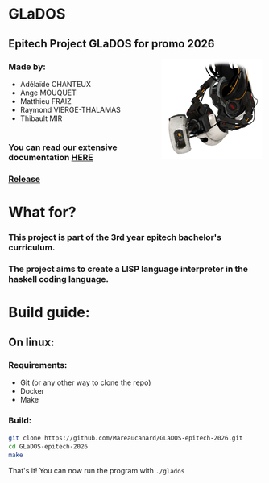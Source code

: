 # GLaDOS
## Epitech Project GLaDOS for promo 2026
<img src="./docs/assets/img/glados.png" width="200" height="200" align="right"/>

### Made by:
* Adélaïde CHANTEUX
* Ange MOUQUET
* Matthieu FRAIZ
* Raymond VIERGE-THALAMAS
* Thibault MIR

#

### You can read our extensive documentation [HERE](https://mareaucanard.github.io/GLaDOS-epitech-2026/) 

### [Release](https://github.com/Mareaucanard/GLaDOS-epitech-2026/releases)

#

# What for?

### This project is part of the 3rd year epitech bachelor's curriculum.

### The project aims to create a LISP language interpreter in the haskell coding language.

<!-- Have more vertical space here for readability -->

# Build guide:
## On linux:
### Requirements:
* Git (or any other way to clone the repo)
* Docker
* Make
### Build:
```bash
git clone https://github.com/Mareaucanard/GLaDOS-epitech-2026.git
cd GLaDOS-epitech-2026
make
```
That's it!
You can now run the program with `./glados`

<!-- ## On Windows:
// Todo // -->
